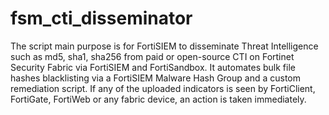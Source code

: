 # fsm_cti_disseminator
The script main purpose is for FortiSIEM to disseminate Threat Intelligence such as md5, sha1, sha256 from paid or open-source CTI on Fortinet Security Fabric via FortiSIEM and FortiSandbox. It automates bulk file hashes blacklisting via a FortiSIEM Malware Hash Group and a custom remediation script. If any of the uploaded indicators is seen by FortiClient, FortiGate, FortiWeb or any fabric device, an action is taken immediately.
